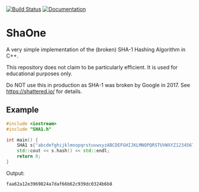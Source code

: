[![Build Status](https://travis-ci.com/ptrstn/shaone.svg?branch=master)](https://travis-ci.com/ptrstn/shaone)
[![Documentation](https://codedocs.xyz/ptrstn/shaone.svg)](https://codedocs.xyz/ptrstn/shaone/)
# ShaOne

A very simple implementation of the (broken) SHA-1 Hashing Algorithm in C++.

This repository does not claim to be particularly efficient. It is used for educational purposes only.

Do NOT use this in production as SHA-1 was broken by Google in 2017. See https://shattered.io/ for details.

## Example

```C++
#include <iostream>
#include "SHA1.h"

int main() {
    SHA1 s{"abcdefghijklmnopqrstuvwxyzABCDEFGHIJKLMNOPQRSTUVWXYZ1234567890"};
    std::cout << s.hash() << std::endl;
    return 0;
}
```

Output:
```bash
faa62a12e3969824a7daf66b62c939dc0324b6b8
```
